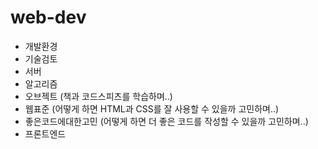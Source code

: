 # web-dev
- 개발환경
- 기술검토
- 서버
- 알고리즘
- 오브젝트 (책과 코드스피츠를 학습하며..)
- 웹표준 (어떻게 하면 HTML과 CSS를 잘 사용할 수 있을까 고민하며..)
- 좋은코드에대한고민 (어떻게 하면 더 좋은 코드를 작성할 수 있을까 고민하며..)
- 프론트엔드

